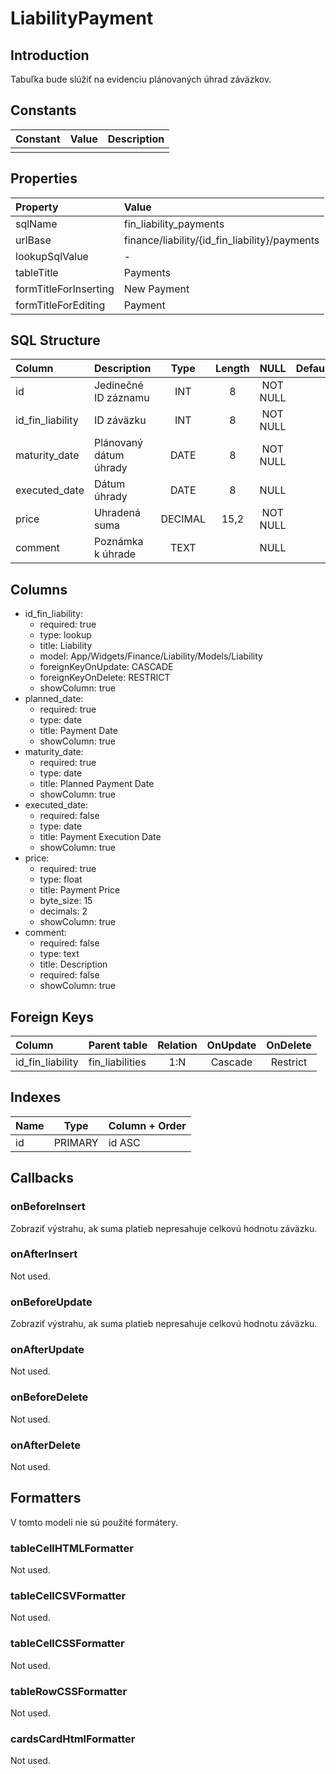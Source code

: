 # LiabilityPayment

## Introduction

Tabuľka bude slúžiť na evidenciu plánovaných úhrad záväzkov.

## Constants

| Constant | Value | Description |
| -------- | ----- | ----------- |
|          |       |             |

## Properties

| Property              | Value |
| :-------------------- | :-------------------------------------------- |
| sqlName               | fin_liability_payments                        |
| urlBase               | finance/liability/{id_fin_liability}/payments |
| lookupSqlValue        | -                                             |
| tableTitle            | Payments                                      |
| formTitleForInserting | New Payment                                   |
| formTitleForEditing   | Payment                                       |


## SQL Structure

| Column           | Description            |  Type   | Length |   NULL   | Default |
| :--------------- | :--------------------- | :-----: | :----: | :------: | :------ |
| id               | Jedinečné ID záznamu   |   INT   |   8    | NOT NULL |         |
| id_fin_liability | ID záväzku             |   INT   |   8    | NOT NULL |         |
| maturity_date    | Plánovaný dátum úhrady |  DATE   |   8    | NOT NULL |         |
| executed_date    | Dátum úhrady           |  DATE   |   8    |   NULL   |         |
| price            | Uhradená suma          | DECIMAL |  15,2  | NOT NULL |         |
| comment          | Poznámka k úhrade      |  TEXT   |        |   NULL   |         |

## Columns

* id_fin_liability:
	* required: true
	* type: lookup
	* title: Liability
	* model: App/Widgets/Finance/Liability/Models/Liability
	* foreignKeyOnUpdate: CASCADE
	* foreignKeyOnDelete: RESTRICT
	* showColumn: true
* planned_date:
	* required: true
	* type: date
	* title: Payment Date
	* showColumn: true
* maturity_date:
	* required: true
	* type: date
	* title: Planned Payment Date
	* showColumn: true
* executed_date:
	* required: false
	* type: date
	* title: Payment Execution Date
	* showColumn: true
* price:
	* required: true
	* type: float
	* title: Payment Price
	* byte_size: 15
	* decimals: 2
	* showColumn: true
* comment:
	* required: false
	* type: text
	* title: Description
	* required: false
	* showColumn: true

## Foreign Keys

| Column           | Parent table    | Relation | OnUpdate | OnDelete |
| :--------------- | :-------------- | :------: | :------: | :------: |
| id_fin_liability | fin_liabilities | 1:N      | Cascade  | Restrict |

## Indexes

| Name | Type    | Column + Order |
| ---- | ------- | -------------- |
| id   | PRIMARY | id ASC         |

## Callbacks

### onBeforeInsert

Zobraziť výstrahu, ak suma platieb nepresahuje celkovú hodnotu záväzku.

### onAfterInsert

Not used.

### onBeforeUpdate

Zobraziť výstrahu, ak suma platieb nepresahuje celkovú hodnotu záväzku.

### onAfterUpdate

Not used.

### onBeforeDelete

Not used.

### onAfterDelete

Not used.

## Formatters

V tomto modeli nie sú použité formátery.

### tableCellHTMLFormatter

Not used.

### tableCellCSVFormatter

Not used.

### tableCellCSSFormatter

Not used.

### tableRowCSSFormatter

Not used.

### cardsCardHtmlFormatter

Not used.
